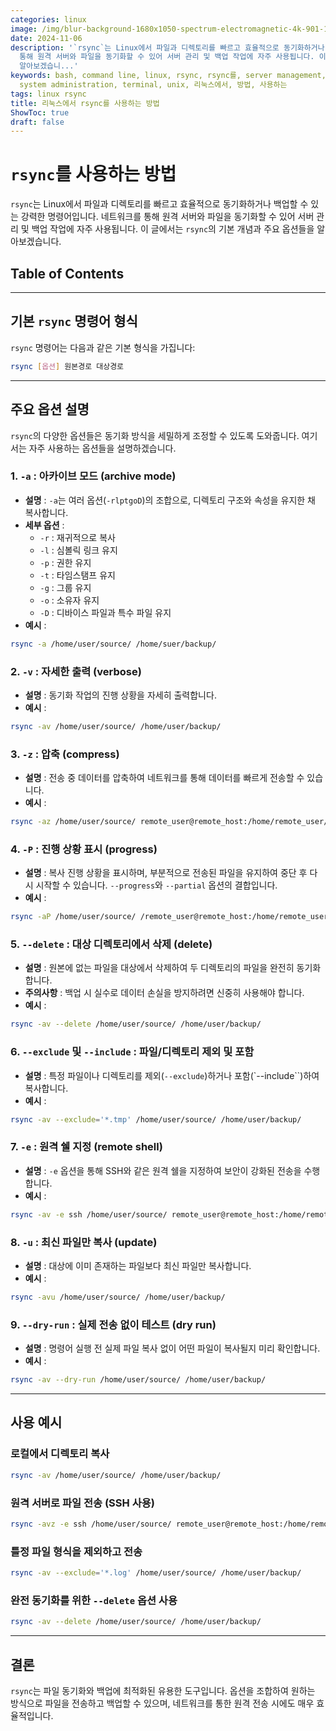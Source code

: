 ```yaml
---
categories: linux
image: /img/blur-background-1680x1050-spectrum-electromagnetic-4k-901-1.jpg
date: 2024-11-06
description: '`rsync`는 Linux에서 파일과 디렉토리를 빠르고 효율적으로 동기화하거나 백업할 수 있는 강력한 명령어입니다. 네트워크를
  통해 원격 서버와 파일을 동기화할 수 있어 서버 관리 및 백업 작업에 자주 사용됩니다. 이 글에서는 `rsync`의 기본 개념과 주요 옵션들을
  알아보겠습니...'
keywords: bash, command line, linux, rsync, rsync를, server management, shell scripting,
  system administration, terminal, unix, 리눅스에서, 방법, 사용하는
tags: linux rsync
title: 리눅스에서 rsync를 사용하는 방법
ShowToc: true
draft: false
---
```

# `rsync`를 사용하는 방법

`rsync`는 Linux에서 파일과 디렉토리를 빠르고 효율적으로 동기화하거나 백업할 수 있는 강력한 명령어입니다. 네트워크를 통해 원격 서버와 파일을 동기화할 수 있어 서버 관리 및 백업 작업에 자주 사용됩니다. 이 글에서는 `rsync`의 기본 개념과 주요 옵션들을 알아보겠습니다.

## Table of Contents
---
## 기본 `rsync` 명령어 형식

`rsync` 명령어는 다음과 같은 기본 형식을 가집니다:

```bash
rsync [옵션] 원본경로 대상경로
```

---

## 주요 옵션 설명

`rsync`의 다양한 옵션들은 동기화 방식을 세밀하게 조정할 수 있도록 도와줍니다. 여기서는 자주 사용하는 옵션들을 설명하겠습니다.

### 1. `-a` : 아카이브 모드 (archive mode)

- **설명** : `-a`는 여러 옵션(`-rlptgoD`)의 조합으로, 디렉토리 구조와 속성을 유지한 채 복사합니다.
- **세부 옵션** :
  - `-r` : 재귀적으로 복사
  - `-l` : 심볼릭 링크 유지
  - `-p` : 권한 유지
  - `-t` : 타임스탬프 유지
  - `-g` : 그룹 유지
  - `-o` : 소유자 유지
  - `-D` : 디바이스 파일과 특수 파일 유지
- **예시** :
```bash
rsync -a /home/user/source/ /home/suer/backup/
```

### 2. `-v` : 자세한 출력 (verbose)

- **설명** : 동기화 작업의 진행 상황을 자세히 출력합니다.
- **예시** :
```bash
rsync -av /home/user/source/ /home/user/backup/
```

### 3. `-z` : 압축 (compress)

- **설명** : 전송 중 데이터를 압축하여 네트워크를 통해 데이터를 빠르게 전송할 수 있습니다.
- **예시** :
```bash
rsync -az /home/user/source/ remote_user@remote_host:/home/remote_user/backup/
```

### 4. `-P` : 진행 상황 표시 (progress)

- **설명** : 복사 진행 상황을 표시하며, 부분적으로 전송된 파일을 유지하여 중단 후 다시 시작할 수 있습니다. `--progress`와 `--partial` 옵션의 결합입니다.
- **예시** :
```bash
rsync -aP /home/user/source/ /remote_user@remote_host:/home/remote_user/backup/
```

### 5. `--delete` : 대상 디렉토리에서 삭제 (delete)

- **설명** : 원본에 없는 파일을 대상에서 삭제하여 두 디렉토리의 파일을 완전히 동기화합니다.
- **주의사항** : 백업 시 실수로 데이터 손실을 방지하려면 신중히 사용해야 합니다.
- **예시** :
```bash
rsync -av --delete /home/user/source/ /home/user/backup/
```

### 6. `--exclude` 및 `--include` : 파일/디렉토리 제외 및 포함
- **설명** : 특정 파일이나 디렉토리를 제외(`--exclude`)하거나 포함(`--include``)하여 복사합니다.
- **예시** :
```bash
rsync -av --exclude='*.tmp' /home/user/source/ /home/user/backup/
```

### 7. `-e` : 원격 쉘 지정 (remote shell)
- **설명** : `-e` 옵션을 통해 SSH와 같은 원격 쉘을 지정하여 보안이 강화된 전송을 수행합니다.
- **예시** :
```bash
rsync -av -e ssh /home/user/source/ remote_user@remote_host:/home/remote_user/backup/
```

### 8. `-u` : 최신 파일만 복사 (update)
- **설명** : 대상에 이미 존재하는 파일보다 최신 파일만 복사합니다.
- **예시** :
```bash
rsync -avu /home/user/source/ /home/user/backup/
```

### 9. `--dry-run` : 실제 전송 없이 테스트 (dry run)
- **설명** : 명령어 실행 전 실제 파일 복사 없이 어떤 파일이 복사될지 미리 확인합니다.
- **예시** :
```bash
rsync -av --dry-run /home/user/source/ /home/user/backup/
```

---

## 사용 예시

### 로컬에서 디렉토리 복사

```bash
rsync -av /home/user/source/ /home/user/backup/
```

### 원격 서버로 파일 전송 (SSH 사용)

```bash
rsync -avz -e ssh /home/user/source/ remote_user@remote_host:/home/remote_user/backup/
```

### 틀정 파일 형식을 제외하고 전송

```bash
rsync -av --exclude='*.log' /home/user/source/ /home/user/backup/
```

### 완전 동기화를 위한 `--delete` 옵션 사용

```bash
rsync -av --delete /home/user/source/ /home/user/backup/
```

---

## 결론

`rsync`는 파일 동기화와 백업에 최적화된 유용한 도구입니다. 옵션을 조합하여 원하는 방식으로 파일을 전송하고 백업할 수 있으며, 네트워크를 통한 원격 전송 시에도 매우 효율적입니다.
